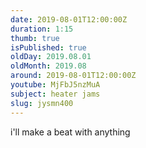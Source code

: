 ```yaml
---
date: 2019-08-01T12:00:00Z
duration: 1:15
thumb: true
isPublished: true
oldDay: 2019.08.01
oldMonth: 2019.08
around: 2019-08-01T12:00:00Z
youtube: MjFbJ5nzMuA
subject: heater jams
slug: jysmn400
---
```

i'll make a beat with anything
